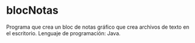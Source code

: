 # blocNotas
Programa que crea un bloc de notas gráfico que crea archivos de texto en el escritorio. Lenguaje de programación: Java.
